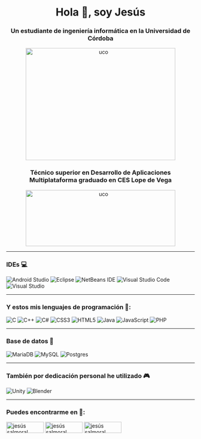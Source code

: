 <h1 align="center">Hola 👋, soy Jesús</h1>
<h3 align="center">Un estudiante de ingeniería informática en la Universidad de Córdoba</h3>
<p align="center"><a href="http://www.uco.es" target="blank"><img align="center" src="https://upload.wikimedia.org/wikipedia/commons/thumb/b/b7/Logounicordoba.svg/2560px-Logounicordoba.svg.png" alt="uco" height="300" width="400" /></a></p>
<h3 align="center">Técnico superior en Desarrollo de Aplicaciones Multiplataforma graduado en CES Lope de Vega</h3>
<p align="center"><a href="https://www.ceslopedevega.com" target="blank"><img align="center" src="https://ceslopedevegavirtual.com/pluginfile.php/1/theme_moove/logo/1615978501/pruebalogo.svg_.png" alt="uco" height="150" width="400" /></a></p>
<hr>
<h3 align="left">IDEs 💻</h3>
<p align="left">
  
  ![Android Studio](https://img.shields.io/badge/Android%20Studio-3DDC84.svg?style=for-the-badge&logo=android-studio&logoColor=white)
  ![Eclipse](https://img.shields.io/badge/Eclipse-FE7A16.svg?style=for-the-badge&logo=Eclipse&logoColor=white)
  ![NetBeans IDE](https://img.shields.io/badge/NetBeansIDE-1B6AC6.svg?style=for-the-badge&logo=apache-netbeans-ide&logoColor=white)
  ![Visual Studio Code](https://img.shields.io/badge/Visual%20Studio%20Code-0078d7.svg?style=for-the-badge&logo=visual-studio-code&logoColor=white)
  ![Visual Studio](https://img.shields.io/badge/Visual%20Studio-5C2D91.svg?style=for-the-badge&logo=visual-studio&logoColor=white)
</p>
<hr>
<h3 align="left">Y estos mis lenguajes de programación 📄:</h3>
<p align="left">
  
  ![C](https://img.shields.io/badge/c-%2300599C.svg?style=for-the-badge&logo=c&logoColor=white)
  ![C++](https://img.shields.io/badge/c++-%2300599C.svg?style=for-the-badge&logo=c%2B%2B&logoColor=white)
  ![C#](https://img.shields.io/badge/c%23-%23239120.svg?style=for-the-badge&logo=c-sharp&logoColor=white)
  ![CSS3](https://img.shields.io/badge/css3-%231572B6.svg?style=for-the-badge&logo=css3&logoColor=white)
  ![HTML5](https://img.shields.io/badge/html5-%23E34F26.svg?style=for-the-badge&logo=html5&logoColor=white)
  ![Java](https://img.shields.io/badge/java-%23ED8B00.svg?style=for-the-badge&logo=openjdk&logoColor=white)
  ![JavaScript](https://img.shields.io/badge/javascript-%23323330.svg?style=for-the-badge&logo=javascript&logoColor=%23F7DF1E)
  ![PHP](https://img.shields.io/badge/php-%23777BB4.svg?style=for-the-badge&logo=php&logoColor=white)
</p>
<hr>
<h3 align="left">Base de datos 💾</h3>
<p align="left">
  
  ![MariaDB](https://img.shields.io/badge/MariaDB-003545?style=for-the-badge&logo=mariadb&logoColor=white)
  ![MySQL](https://img.shields.io/badge/mysql-%2300f.svg?style=for-the-badge&logo=mysql&logoColor=white)
  ![Postgres](https://img.shields.io/badge/postgres-%23316192.svg?style=for-the-badge&logo=postgresql&logoColor=white)
</p>
<hr>
<h3 align="left">También por dedicación personal he utilizado 🎮</h3>
<p align="left">
  
  ![Unity](https://img.shields.io/badge/unity-%23000000.svg?style=for-the-badge&logo=unity&logoColor=white)
  ![Blender](https://img.shields.io/badge/blender-%23F5792A.svg?style=for-the-badge&logo=blender&logoColor=white)
</p>
<hr>
<h3 align="left">Puedes encontrarme en 💬:</h3>
<p align="left">
<a href="https://www.linkedin.com/in/jesús-salmoral-rodríguez-379542196" target="blank"><img align="center" src="https://img.shields.io/badge/linkedin-%230077B5.svg?style=for-the-badge&logo=linkedin&logoColor=white" alt="jesús salmoral rodríguez" height="30" width="100" /></a>
<a href="mailto:raidensalmoral@gmail.com" target="blank"><img align="center" src="https://img.shields.io/badge/Gmail-D14836?style=for-the-badge&logo=gmail&logoColor=white" alt="jesús salmoral rodríguez" height="30" width="100" /></a>
<a href="https://t.me/i02saroj" target="blank"><img align="center" src="https://img.shields.io/badge/Telegram-2CA5E0?style=for-the-badge&logo=telegram&logoColor=white" alt="jesús salmoral rodríguez" height="30" width="100" /></a>
</p>
